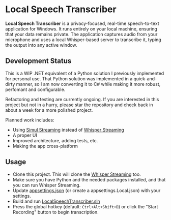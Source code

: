 # Local Speech Transcriber

**Local Speech Transcriber** is a privacy-focused, real-time speech-to-text application for Windows. It runs entirely on your local machine, ensuring that your data remains private. The application captures audio from your microphone and uses a local Whisper-based server to transcribe it, typing the output into any active window.

## Development Status

This is a WIP .NET equivalent of a Python solution I previously implemented for personal use. That Python solution was implemented in a quick-and-dirty manner, so I am now converting it to C# while making it more robust, perfomant and configurable.

Refactoring and testing are currently ongoing. If you are interested in this project but not in a hurry, please star the repository and check back in about a week for a more polished project.

Planned work includes:

* Using [Simul Streaming](https://github.com/ufal/SimulStreaming) instead of [Whisper Streaming](https://github.com/ufal/whisper_streaming)
* A proper UI
* Improved architecture, adding tests, etc.
* Making the app cross-platform

## Usage

* Clone this project. This will clone the [Whisper Streaming](https://github.com/ufal/whisper_streaming) too.
* Make sure you have Python and the needed packages installed, and that you can run Whisper Streaming.
* Update [appsettings.json](LocalSpeechTranscriber/appsettings.json) (or create a appsettings.Local.json) with your settings.
* Build and run [LocalSpeechTranscriber.sln](LocalSpeechTranscriber.sln)
* Press the global hotkey (default: `Ctrl+Alt+Shift+D`) or click the "Start Recording" button to begin transcription.